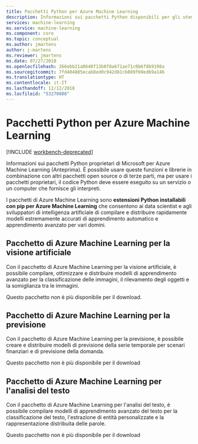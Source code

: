 ```yaml
---
title: Pacchetti Python per Azure Machine Learning
description: Informazioni sui pacchetti Python disponibili per gli utenti di Azure Machine Learning.
services: machine-learning
ms.service: machine-learning
ms.component: core
ms.topic: conceptual
ms.author: jmartens
author: j-martens
ms.reviewer: jmartens
ms.date: 07/27/2018
ms.openlocfilehash: 266ebb21a0648f13b8f8a6f1ae71c0b6f8b9198a
ms.sourcegitcommit: 7fd404885ecab8ed0c942d81cb889f69ed69a146
ms.translationtype: HT
ms.contentlocale: it-IT
ms.lasthandoff: 12/12/2018
ms.locfileid: "53270808"
---
```

# <a name="python-packages-for-azure-machine-learning"></a>Pacchetti Python per Azure Machine Learning

[!INCLUDE [workbench-deprecated](../../../includes/aml-deprecating-preview-2017.md)] 

Informazioni sui pacchetti Python proprietari di Microsoft per Azure Machine Learning (Anteprima). È possibile usare queste funzioni e librerie in combinazione con altri pacchetti open source o di terze parti, ma per usare i pacchetti proprietari, il codice Python deve essere eseguito su un servizio o un computer che fornisce gli interpreti.

I pacchetti di Azure Machine Learning sono **estensioni Python installabili con pip per Azure Machine Learning** che consentono ai data scientist e agli sviluppatori di intelligenza artificiale di compilare e distribuire rapidamente modelli estremamente accurati di apprendimento automatico e apprendimento avanzato per vari domini.

<a name="amlpcv"></a>
## <a name="azure-ml-package-for-computer-vision"></a>Pacchetto di Azure Machine Learning per la visione artificiale

Con il pacchetto di Azure Machine Learning per la visione artificiale, è possibile compilare, ottimizzare e distribuire modelli di apprendimento avanzato per la classificazione delle immagini, il rilevamento degli oggetti e la somiglianza tra le immagini.

Questo pacchetto non è più disponibile per il download. 

<a name="amlpf"></a>
## <a name="azure-ml-package-for-forecasting"></a>Pacchetto di Azure Machine Learning per la previsione

Con il pacchetto di Azure Machine Learning per la previsione, è possibile creare e distribuire modelli di previsione della serie temporale per scenari finanziari e di previsione della domanda.

Questo pacchetto non è più disponibile per il download

<a name="amlpta"></a>
## <a name="azure-ml-package-for-text-analytics"></a>Pacchetto di Azure Machine Learning per l'analisi del testo

Con il pacchetto di Azure Machine Learning per l'analisi del testo, è possibile compilare modelli di apprendimento avanzato del testo per la classificazione del testo, l'estrazione di entità personalizzate e la rappresentazione distribuita delle parole.

Questo pacchetto non è più disponibile per il download
